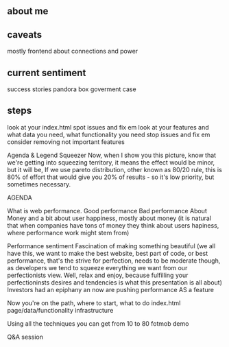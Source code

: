 ## about me
## caveats
  mostly frontend
  about connections and power
## current sentiment
  success stories
  pandora box
  goverment case
## steps
  look at your index.html
    spot issues and fix em
  look at your features and what data you need, what functionality you need
    stop issues and fix em
    consider removing not important features



Agenda & Legend
Squeezer
Now, when I show you this picture, know that we're getting into squeezing territory, it means the effect would be minor, but it will be, If we use pareto distribution, other known as 80/20 rule, this is 80% of effort that would give you 20% of results - so it's low priority, but sometimes necessary.


AGENDA

What is web performance.
Good performance
Bad performance
About Money and a bit about user happiness, mostly about money
  (it is natural that when companies have tons of money they think about users hapiness, where performance work might stem from)

Performance sentiment
Fascination of making something beautiful
(we all have this, we want to make the best website, best part of code, or best performance, that's the strive for perfection, needs to be moderate though, as developers we tend to squeeze everything we want from our perfectionists view. Well, relax and enjoy, because fulfilling your perfectioninsts desires and tendencies is what this presentation is all about)
Investors had an epiphany an now are pushing performance AS a feature

Now you're on the path, where to start, what to do
index.html
page/data/functionality
infrastructure

Using all the techniques you can get from 10 to 80
fotmob demo

Q&A session